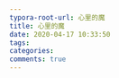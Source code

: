 ```yaml
---
typora-root-url: 心里的魔
title: 心里的魔
date: 2020-04-17 10:33:50
tags:
categories:
comments: true
---
```

